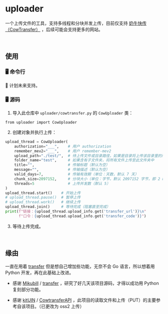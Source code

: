 # uploader

一个上传文件的工具，支持多线程和分块并发上传，目前仅支持 [奶牛快传（CowTransfer）](https://cowtransfer.com/) ，后续可能会支持更多的网站。

<br />

## 使用

### 🖥️ 命令行

📌 计划未来支持。

### 🖥️ 源码

1. 导入此仓库中 `uploader/cowtransfer.py` 的 `CowUploader` 类：

```
from uploader import CowUploader
```

2. 创建对象并执行上传：

```python
upload_thread = CowUploader(
    authorization="___",    # 用户 authorization
    remember_mev2="___",    # 用户 remember-mev2
    upload_path="./test/",  # 待上传文件或目录路径，如果是目录将上传该目录里的所有文件
    folder_name="test",     # 如果含有子文件夹，将所有文件上传至此文件夹中
    title="",               # 传输标题（默认为空）
    message="",             # 传输描述（默认为空）
    valid_days=7,           # 传输有效期（单位：天数，默认 7 天）
    chunk_size=2097152,     # 分块大小（单位：字节，默认 2097152 字节，即 2 MB）
    threads=5               # 上传并发数（默认 5）
)
upload_thread.start()    # 开始上传
# upload_thread.pause()  # 暂停上传
# upload_thread.work()   # 继续上传
upload_thread.join()     # 等待完成（阻塞直至完成）
print(f"链接：{upload_thread.upload_info.get('transfer_url')}\n"
      f"口令：{upload_thread.upload_info.get('transfer_code')}")
```

3. 等待上传完成。

<br />

## 缘由

一直在用着 [transfer](https://github.com/Mikubill/transfer) 但是想自己增加些功能，无奈不会 Go 语言，所以想着用 Python 开发，再在此基础上改进。

+ 感谢 [Mikubill](https://github.com/Mikubill/) / [transfer](https://github.com/Mikubill/transfer) ，研究了好几天该项目源码，才得以成功用 Python 复刻部分功能。

+ 感谢 [kitUIN](https://github.com/kitUIN/) / [CowtransferAPI](https://github.com/kitUIN/CowtransferAPI) ，此项目的读取文件和上传（PUT）的主要参考自该项目。（已更改为 oss2 上传）

